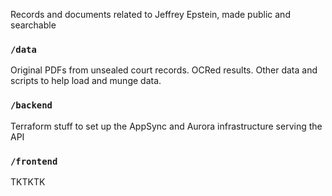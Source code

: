 Records and documents related to Jeffrey Epstein, made public and searchable

### `/data`
Original PDFs from unsealed court records. OCRed results. Other data and scripts to help load and munge data.

### `/backend`
Terraform stuff to set up the AppSync and Aurora infrastructure serving the API

### `/frontend`
TKTKTK
